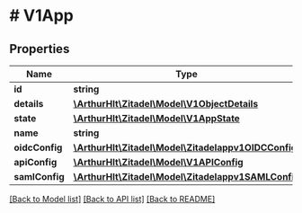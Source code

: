 # # V1App

## Properties

Name | Type | Description | Notes
------------ | ------------- | ------------- | -------------
**id** | **string** |  | [optional]
**details** | [**\ArthurHlt\Zitadel\Model\V1ObjectDetails**](V1ObjectDetails.md) |  | [optional]
**state** | [**\ArthurHlt\Zitadel\Model\V1AppState**](V1AppState.md) |  | [optional]
**name** | **string** |  | [optional]
**oidcConfig** | [**\ArthurHlt\Zitadel\Model\Zitadelappv1OIDCConfig**](Zitadelappv1OIDCConfig.md) |  | [optional]
**apiConfig** | [**\ArthurHlt\Zitadel\Model\V1APIConfig**](V1APIConfig.md) |  | [optional]
**samlConfig** | [**\ArthurHlt\Zitadel\Model\Zitadelappv1SAMLConfig**](Zitadelappv1SAMLConfig.md) |  | [optional]

[[Back to Model list]](../../README.md#models) [[Back to API list]](../../README.md#endpoints) [[Back to README]](../../README.md)
